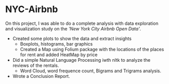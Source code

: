 # NYC-Airbnb
On this project, I was able to do a complete analysis with data exploration and visualization study on the *'New York City Airbnb Open Data'*.
- Created some plots to show the data and extract insights
  - Boxplots, histograms, bar graphics
  - Created a Map using Folium package with the locations of the places for rent and added HeatMap by price 
- Did a simple Natural Language Processing iwth nltk to analyze the reviews of the rentals.
  - Word Cloud, word frequence count, Bigrams and Trigrams analysis.
- Wrote a Conclusion Report.
